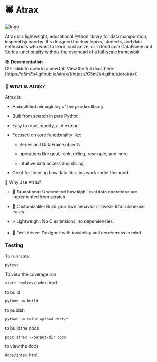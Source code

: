 # 🕷️ Atrax

![logo](images/logo.png)

Atrax is a lightweight, educational Python library for data manipulation, inspired by pandas. It's designed for developers, students, and data enthusiasts who want to learn, customize, or extend core DataFrame and Series functionality without the overhead of a full-scale framework.

📚 **Documentation**  
Ctrl-click to open in a new tab
View the full docs here: [https://c5m7b4.github.io/atrax/](https://C5m7b4.github.io/atrax/)


### 🚀 What is Atrax?
Atrax is:

- A simplified reimagining of the pandas library.

- Built from scratch in pure Python.

- Easy to read, modify, and extend.

- Focused on core functionality like:

    - Series and DataFrame objects

    - operations like qcut, rank, rolling, resample, and more

    - intuitive data access and slicing

- Great for learning how data libraries work under the hood.

🎯 Why Use Atrax?
- 🧠 Educational: Understand how high-level data operations are implemented from scratch.

- 🧰 Customizable: Build your own behavior or tweak it for niche use cases.

- ⚡ Lightweight: No C extensions, no dependencies.

- 🧪 Test-driven: Designed with testability and correctness in mind.

### Testing

To run tests:

```
pytest
```

To view the coverage run

```
start htmlcov/index.html

```

to build
```
python -m build
```

to publish
```
python -m twine upload dist/*
```

to build the docs
```
pdoc atrax --output-dir docs
```

to view the docs
```
docs/index.html
```